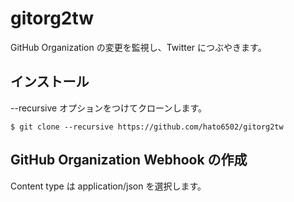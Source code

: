 # gitorg2tw
GitHub Organization の変更を監視し、Twitter につぶやきます。

## インストール
--recursive オプションをつけてクローンします。
```
$ git clone --recursive https://github.com/hato6502/gitorg2tw
```

## GitHub Organization Webhook の作成
Content type は application/json を選択します。

